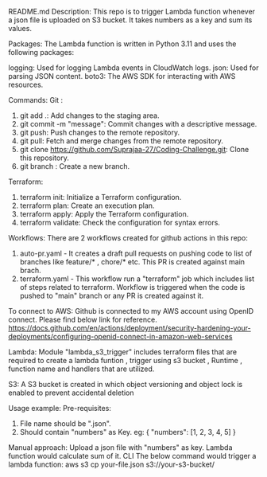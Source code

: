 README.md
Description:
This repo is to trigger Lambda function whenever a json file is uploaded on S3 bucket.
It takes numbers as a key and sum its values.

Packages:
The Lambda function is written in Python 3.11 and uses the following packages:

logging: Used for logging Lambda events in CloudWatch logs.
json: Used for parsing JSON content.
boto3: The AWS SDK for interacting with AWS resources. 

Commands:
Git :
1. git add .: Add changes to the staging area.
2. git commit -m "message": Commit changes with a descriptive message.
3. git push: Push changes to the remote repository.
4. git pull: Fetch and merge changes from the remote repository.
5. git clone https://github.com/Suprajaa-27/Coding-Challenge.git: Clone this repository.
6. git branch <branch name>: Create a new branch.

Terraform:
1. terraform init: Initialize a Terraform configuration.
2. terraform plan: Create an execution plan.
3. terraform apply: Apply the Terraform configuration.
4. terraform validate: Check the configuration for syntax errors.

Workflows:
There are 2 workflows created for github actions in this repo:
1. auto-pr.yaml - It creates a draft pull requests on pushing code to list of branches like feature/* , chore/* etc. This PR is created against main brach.
2. terraform.yaml - This workflow run a "terraform" job which includes list of steps related to terraform. Workflow is triggered when the code is pushed to "main" branch or any PR is created against it.

To connect to AWS:
Github is connected to my AWS account using OpenID connect. Please find below link for reference.
https://docs.github.com/en/actions/deployment/security-hardening-your-deployments/configuring-openid-connect-in-amazon-web-services

Lambda:
Module "lambda_s3_trigger" includes terraform files that are required to create a lambda funtion , trigger using s3 bucket , Runtime , function name and handlers that are utilized.

S3:
A S3 bucket is created in which object versioning and object lock is enabled to prevent accidental deletion

Usage example:
Pre-requisites:
1. File name should be "<filename>.json".
2. Should contain "numbers" as Key.
    eg: {
          "numbers": [1, 2, 3, 4, 5]
        }

Manual approach:
Upload a json file with "numbers" as key. Lambda function would calculate sum of it.
CLI
The below command would trigger a lambda function:
aws s3 cp your-file.json s3://your-s3-bucket/












<!--stackedit_data:
eyJoaXN0b3J5IjpbMTMzNzI4MjE2N119
-->